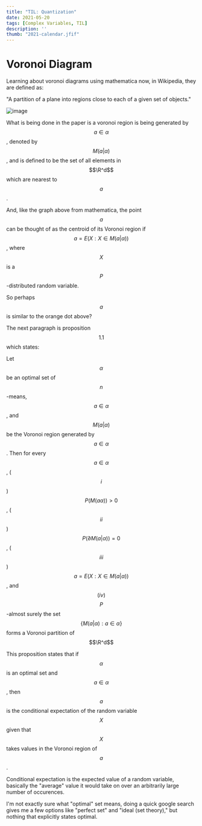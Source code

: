 ```yaml
---
title: "TIL: Quantization"
date: 2021-05-20
tags: [Complex Variables, TIL]
description: ''
thumb: "2021-calendar.jfif"
---
```


# Voronoi Diagram

Learning about voronoi diagrams using mathematica now, in Wikipedia, they are defined as:

"A partition of a plane into regions close to each of a given set of objects."

![image](https://user-images.githubusercontent.com/6586811/118995068-78300c80-b94c-11eb-85f8-03bf50107cc4.png)

What is being done in the paper is a voronoi region is being generated by $$a\in\alpha$$, denoted by $$M(a|\alpha)$$, and is defined to be the set of all elements in $$\R^d$$ which are nearest to $$a$$.

And, like the graph above from mathematica, the point $$a$$ can be thought of as the centroid of its Voronoi region if $$a=E(X:X\in M(a|\alpha))$$, where $$X$$ is a $$P$$-distributed random variable.

So perhaps $$a$$ is similar to the orange dot above?

The next paragraph is proposition $$1.1$$ which states:

Let $$\alpha$$ be an optimal set of $$n$$-means, $$a\in\alpha$$, and $$M(a|\alpha)$$ be the Voronoi region generated by $$a\in\alpha$$. Then for every $$a\in\alpha$$, ($$i$$) $$P(M(a\alpha))>0$$, ($$ii$$) $$P(\partial M(a|\alpha))=0$$, ($$iii$$) $$a=E(X:X\in M(a|\alpha))$$, and $$(iv)$$ $$P$$-almost surely the set $$\{M(a|\alpha):a\in\alpha\}$$ forms a Voronoi partition of $$\R^d$$

This proposition states that if $$\alpha$$ is an optimal set and $$a\in\alpha$$, then $$a$$ is the conditional expectation of the random variable $$X$$ given that $$X$$ takes values in the Voronoi region of $$a$$.

Conditional expectation is the expected value of a random variable, basically the "average" value it would take on over an arbitrarily large number of occurences.

I'm not exactly sure what "optimal" set means, doing a quick google search gives me a few options like "perfect set" and "ideal (set theory)," but nothing that explicitly states optimal.

